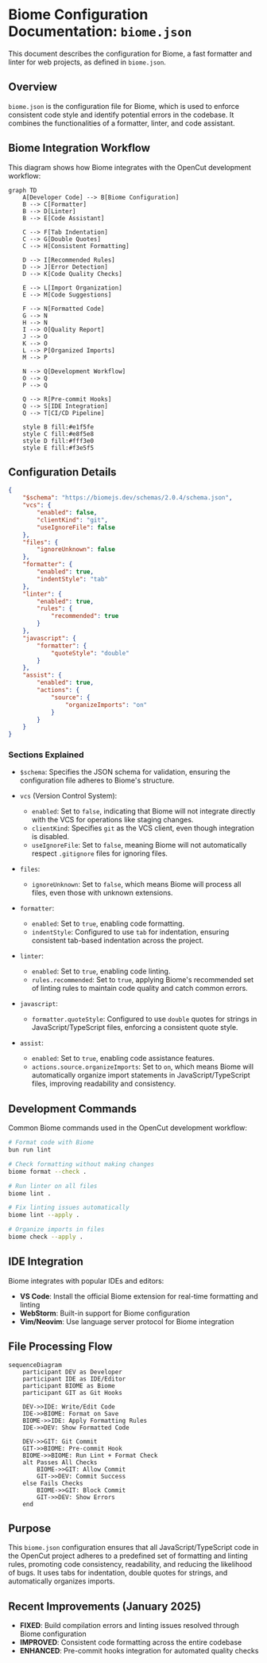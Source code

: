 # Biome Configuration Documentation: `biome.json`

This document describes the configuration for Biome, a fast formatter and linter for web projects, as defined in `biome.json`.

## Overview

`biome.json` is the configuration file for Biome, which is used to enforce consistent code style and identify potential errors in the codebase. It combines the functionalities of a formatter, linter, and code assistant.

## Biome Integration Workflow

This diagram shows how Biome integrates with the OpenCut development workflow:

```mermaid
graph TD
    A[Developer Code] --> B[Biome Configuration]
    B --> C[Formatter]
    B --> D[Linter] 
    B --> E[Code Assistant]
    
    C --> F[Tab Indentation]
    C --> G[Double Quotes]
    C --> H[Consistent Formatting]
    
    D --> I[Recommended Rules]
    D --> J[Error Detection]
    D --> K[Code Quality Checks]
    
    E --> L[Import Organization]
    E --> M[Code Suggestions]
    
    F --> N[Formatted Code]
    G --> N
    H --> N
    I --> O[Quality Report]
    J --> O
    K --> O
    L --> P[Organized Imports]
    M --> P
    
    N --> Q[Development Workflow]
    O --> Q
    P --> Q
    
    Q --> R[Pre-commit Hooks]
    Q --> S[IDE Integration]
    Q --> T[CI/CD Pipeline]
    
    style B fill:#e1f5fe
    style C fill:#e8f5e8
    style D fill:#fff3e0
    style E fill:#f3e5f5
```

## Configuration Details

```json
{
	"$schema": "https://biomejs.dev/schemas/2.0.4/schema.json",
	"vcs": {
		"enabled": false,
		"clientKind": "git",
		"useIgnoreFile": false
	},
	"files": {
		"ignoreUnknown": false
	},
	"formatter": {
		"enabled": true,
		"indentStyle": "tab"
	},
	"linter": {
		"enabled": true,
		"rules": {
			"recommended": true
		}
	},
	"javascript": {
		"formatter": {
			"quoteStyle": "double"
		}
	},
	"assist": {
		"enabled": true,
		"actions": {
			"source": {
				"organizeImports": "on"
			}
		}
	}
}
```

### Sections Explained

*   `$schema`: Specifies the JSON schema for validation, ensuring the configuration file adheres to Biome's structure.

*   `vcs` (Version Control System):
    *   `enabled`: Set to `false`, indicating that Biome will not integrate directly with the VCS for operations like staging changes.
    *   `clientKind`: Specifies `git` as the VCS client, even though integration is disabled.
    *   `useIgnoreFile`: Set to `false`, meaning Biome will not automatically respect `.gitignore` files for ignoring files.

*   `files`:
    *   `ignoreUnknown`: Set to `false`, which means Biome will process all files, even those with unknown extensions.

*   `formatter`:
    *   `enabled`: Set to `true`, enabling code formatting.
    *   `indentStyle`: Configured to use `tab` for indentation, ensuring consistent tab-based indentation across the project.

*   `linter`:
    *   `enabled`: Set to `true`, enabling code linting.
    *   `rules.recommended`: Set to `true`, applying Biome's recommended set of linting rules to maintain code quality and catch common errors.

*   `javascript`:
    *   `formatter.quoteStyle`: Configured to use `double` quotes for strings in JavaScript/TypeScript files, enforcing a consistent quote style.

*   `assist`:
    *   `enabled`: Set to `true`, enabling code assistance features.
    *   `actions.source.organizeImports`: Set to `on`, which means Biome will automatically organize import statements in JavaScript/TypeScript files, improving readability and consistency.

## Development Commands

Common Biome commands used in the OpenCut development workflow:

```bash
# Format code with Biome
bun run lint

# Check formatting without making changes
biome format --check .

# Run linter on all files
biome lint .

# Fix linting issues automatically
biome lint --apply .

# Organize imports in files
biome check --apply .
```

## IDE Integration

Biome integrates with popular IDEs and editors:

- **VS Code**: Install the official Biome extension for real-time formatting and linting
- **WebStorm**: Built-in support for Biome configuration
- **Vim/Neovim**: Use language server protocol for Biome integration

## File Processing Flow

```mermaid
sequenceDiagram
    participant DEV as Developer
    participant IDE as IDE/Editor
    participant BIOME as Biome
    participant GIT as Git Hooks
    
    DEV->>IDE: Write/Edit Code
    IDE->>BIOME: Format on Save
    BIOME->>IDE: Apply Formatting Rules
    IDE->>DEV: Show Formatted Code
    
    DEV->>GIT: Git Commit
    GIT->>BIOME: Pre-commit Hook
    BIOME->>BIOME: Run Lint + Format Check
    alt Passes All Checks
        BIOME->>GIT: Allow Commit
        GIT->>DEV: Commit Success
    else Fails Checks
        BIOME->>GIT: Block Commit
        GIT->>DEV: Show Errors
    end
```

## Purpose

This `biome.json` configuration ensures that all JavaScript/TypeScript code in the OpenCut project adheres to a predefined set of formatting and linting rules, promoting code consistency, readability, and reducing the likelihood of bugs. It uses tabs for indentation, double quotes for strings, and automatically organizes imports.

## Recent Improvements (January 2025)

- **FIXED**: Build compilation errors and linting issues resolved through Biome configuration
- **IMPROVED**: Consistent code formatting across the entire codebase
- **ENHANCED**: Pre-commit hooks integration for automated quality checks
